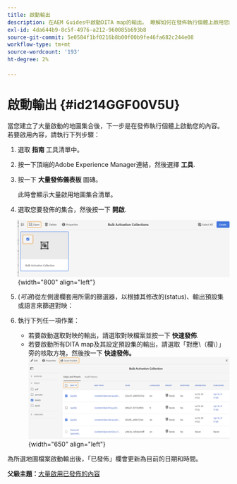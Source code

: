 ```yaml
---
title: 啟動輸出
description: 在AEM Guides中啟動DITA map的輸出。 瞭解如何在發佈執行個體上啟用您的內容。
exl-id: 4da644b9-8c5f-4976-a212-960085b693b8
source-git-commit: 5e0584f1bf0216b8b00f00b9fe46fa682c244e08
workflow-type: tm+mt
source-wordcount: '193'
ht-degree: 2%

---
```


# 啟動輸出 {#id214GGF00V5U}

當您建立了大量啟動的地圖集合後，下一步是在發佈執行個體上啟動您的內容。 若要啟用內容，請執行下列步驟：

1. 選取 **指南** 工具清單中。

1. 按一下頂端的Adobe Experience Manager連結，然後選擇 **工具**.

1. 按一下 **大量發佈儀表板** 圖磚。

   此時會顯示大量啟用地圖集合清單。

1. 選取您要發佈的集合，然後按一下 **開啟**.

   ![](images/bulk-activation-collection-open.png){width="800" align="left"}

1. \(*可選*\)從左側邊欄套用所需的篩選器，以根據其修改的\(status\)、輸出預設集或語言來篩選對映：
1. 執行下列任一項作業：

   - 若要啟動選取對映的輸出，請選取對映檔案並按一下 **快速發佈**.
   - 若要啟動所有DITA map及其設定預設集的輸出，請選取「對應\（欄\）」旁的核取方塊，然後按一下 **快速發佈。**
     ![](images/bulk-activation-collection-quick-publish.png){width="650" align="left"}


為所選地圖檔案啟動輸出後，「已發佈」欄會更新為目前的日期和時間。

**父級主題：**[&#x200B;大量啟用已發佈的內容](conf-bulk-activation.md)
